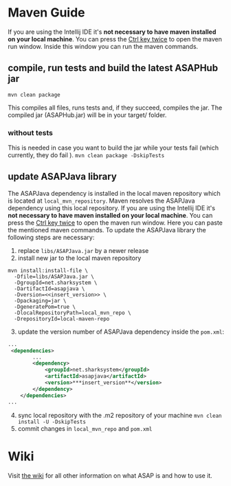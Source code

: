 # Maven Guide

If you are using the Intellij IDE it's **not necessary
to have maven installed on your local machine**. 
You can press the [Ctrl key twice](https://www.jetbrains.com/help/idea/work-with-maven-goals.html) to open the maven run window.
Inside this window you can run the maven commands.

## compile, run tests and build the latest ASAPHub jar

`mvn clean package`

This compiles all files, runs tests and, if they succeed, compiles the jar. 
The compiled jar (ASAPHub.jar) will be in your target/ folder.

### without tests

This is needed in case you want to build the jar while your tests fail (which currently, they do fail
).
`mvn clean package -DskipTests`

## update ASAPJava library

The ASAPJava dependency is installed in the local maven repository which is located at `local_mvn_repository`.
Maven resolves the ASAPJava dependency using this local repository. If you are using the Intellij IDE it's **not necessary
to have maven installed on your local machine**. You can press the [Ctrl key twice](https://www.jetbrains.com/help/idea/work-with-maven-goals.html) to open the maven run window. 
Here you can paste the mentioned maven commands. 
To update the ASAPJava library the following steps are necessary:
1. replace `libs/ASAPJava.jar` by a newer release 
2. install new jar to the local maven repository
```shell
mvn install:install-file \
  -Dfile=libs/ASAPJava.jar \
  -DgroupId=net.sharksystem \
  -DartifactId=asapjava \
  -Dversion=<<insert_version>> \
  -Dpackaging=jar \
  -DgeneratePom=true \
  -DlocalRepositoryPath=local_mvn_repo \
  -DrepositoryId=local-maven-repo
```
3. update the version number of ASAPJava dependency inside the `pom.xml`:
```xml
...
 <dependencies>
        ...
        <dependency>
            <groupId>net.sharksystem</groupId>
            <artifactId>asapjava</artifactId>
            <version>***insert_version**</version>
        </dependency>
    </dependencies>
...
```
4. sync local repository with the .m2 repository of your machine `mvn clean install -U -DskipTests`
5. commit changes in `local_mvn_repo` and `pom.xml`

# Wiki

Visit [the wiki](https://github.com/SharedKnowledge/ASAPHub/wiki) for all other information on what ASAP is and how to use it.
